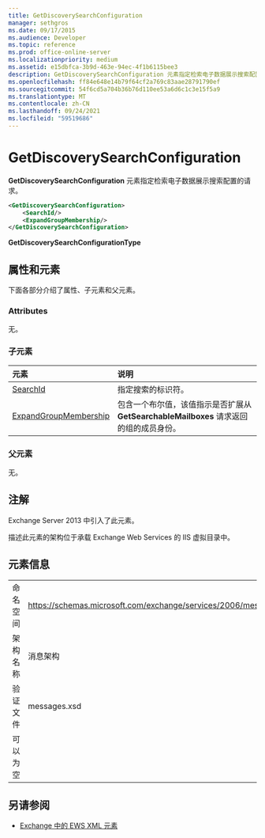 ```yaml
---
title: GetDiscoverySearchConfiguration
manager: sethgros
ms.date: 09/17/2015
ms.audience: Developer
ms.topic: reference
ms.prod: office-online-server
ms.localizationpriority: medium
ms.assetid: e15dbfca-3b9d-463e-94ec-4f1b6115bee3
description: GetDiscoverySearchConfiguration 元素指定检索电子数据展示搜索配置的请求。
ms.openlocfilehash: ff84e648e14b79f64cf2a769c83aae28791790ef
ms.sourcegitcommit: 54f6cd5a704b36b76d110ee53a6d6c1c3e15f5a9
ms.translationtype: MT
ms.contentlocale: zh-CN
ms.lasthandoff: 09/24/2021
ms.locfileid: "59519686"
---
```

# <a name="getdiscoverysearchconfiguration"></a>GetDiscoverySearchConfiguration

**GetDiscoverySearchConfiguration** 元素指定检索电子数据展示搜索配置的请求。 
  
```XML
<GetDiscoverySearchConfiguration>
    <SearchId/>
    <ExpandGroupMembership/>
</GetDiscoverySearchConfiguration>
```

 **GetDiscoverySearchConfigurationType**
## <a name="attributes-and-elements"></a>属性和元素

下面各部分介绍了属性、子元素和父元素。
  
### <a name="attributes"></a>Attributes

无。
  
### <a name="child-elements"></a>子元素

|**元素**|**说明**|
|:-----|:-----|
|[SearchId](searchid.md) <br/> |指定搜索的标识符。  <br/> |
|[ExpandGroupMembership](expandgroupmembership.md) <br/> |包含一个布尔值，该值指示是否扩展从 **GetSearchableMailboxes** 请求返回的组的成员身份。  <br/> |
   
### <a name="parent-elements"></a>父元素

无。
  
## <a name="remarks"></a>注解

Exchange Server 2013 中引入了此元素。
  
描述此元素的架构位于承载 Exchange Web Services 的 IIS 虚拟目录中。
  
## <a name="element-information"></a>元素信息

|||
|:-----|:-----|
|命名空间  <br/> |https://schemas.microsoft.com/exchange/services/2006/messages  <br/> |
|架构名称  <br/> |消息架构  <br/> |
|验证文件  <br/> |messages.xsd  <br/> |
|可以为空  <br/> ||
   
## <a name="see-also"></a>另请参阅



- [Exchange 中的 EWS XML 元素](ews-xml-elements-in-exchange.md)

